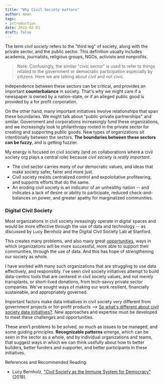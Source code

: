 ```yaml
---
title: "Why Civil Society matters"
author: Aman
tags: 
- introduction
date: 2022-02-01
draft: false
---
```


The term *civil society* refers to the "third leg" of society, along with the private sector, and the public sector. This definition usually includes academia, journalists, religious groups, NGOs, activists and nonprofits. 

> Note: Confusingly, the similar "civic sector" is used to refer to things related to the government or democratic participation especially by citizens. Here we are talking about *civil* and not *civic*. 

Independence between these sectors can be critical, and provides an important **counterbalance** in society. That's why we might care if a newspaper is owned by a nation-state, or if an alleged public good is provided by a for profit corporation.

On the other hand, many important initiatives involve relationships that span these boundaries. We might talk about "public-private partnerships" and similar. Government and corporations increasingly fund these  organizations, and we increasingly look to philanthropy rooted in the private sector for creating and supporting public goods. New types of organizations sit intentionally between the sectors. **The boundaries between these sectors can be fuzzy**, and is getting fuzzier.

My energy is focused on civil society (and on collaborations where a civil society org plays a central role) because *civil society is really important*.
* The civil sector carries many of our democratic values, and ideas that make society safer, fairer and more just. 
* Civil society resists centralized control and expoloitative profiteering, and supports efforts that do the same. 
* An eroding civil society is an indicator of an unhealthy nation -- and indicates a lack of desire or ability to participate, reduced check-and-balances on power, and greater apathy for marginalized communities. 

### Digital Civil Society
Most organizations in civil society inreasingly operate in digital spaces and would be more effective through the use of data and technology -- as discussed by Lucy Bernholz and the Digital Civil Society Lab at Stanford. 

This creates many problems, and also many great [opportunities](opportunities.md), ways in which organizations will be more successful, more able to support their communities, through the  use of data. And this has hope of strengthening our society as whole.

I have worked with many such organizations that are struggling to use data effectively, and responsibly. I've seen civil society initiatives attempt to build data-centric tools that are centered in civil society values, and not merely transplants, or short-lived donations, from tech-savvy private sector companies. We've sought ways of making our work resilient, financially sustainable, and appropriately governed. 

Important factors make data initiatives in civil society very different from government projects or for-profit products --> [So what's different about civil society data initiatives?](whats-different-about-civil-society-data-initiatives). New approaches and expertise must be developed to meet these challenges and opportunities.

These aren't problems to be solved, so much as issues to be managed, and some guiding principles. **Recognizable patterns** emerge, which can be seen in the sector as a whole, and by individual organizations and teams, that suggest ways in which we can think usefully about how to better builders, better funders and supporter, and better participants in these initiatives.

References and Recommended Reading: 
* Lucy Bernholz, ["Civil Society as the Immune System for Democracy"](https://philanthropy.blogspot.com/2018/01/civil-society-as-immune-system-for.html) (2018). 
